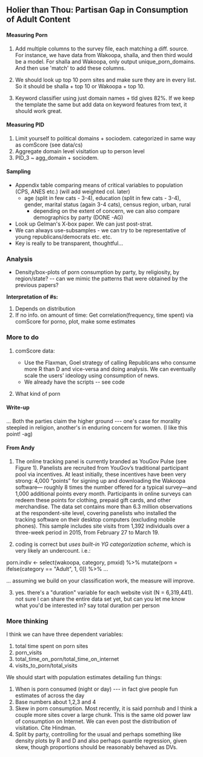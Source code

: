 ## Holier than Thou: Partisan Gap in Consumption of Adult Content


#### Measuring Porn
1. Add multiple columns to the survey file, each matching a diff. source. For instance, we have data from Wakoopa, shalla, and then third would be a model. For shalla and Wakoopa, only output unique_porn_domains. And then use 'match' to add these columns.

2. We should look up top 10 porn sites and make sure they are in every list. So it should be shalla + top 10 or Wakoopa + top 10.

3. Keyword classifier using just domain names + tld gives 82\%. If we keep the template the same but add data on keyword features from text, it should work great.

#### Measuring PID

1. Limit yourself to political domains + sociodem. categorized in same way as comScore (see data/cs)
2. Aggregate domain level visitation up to person level
3. PID_3 ~ agg_domain + sociodem.

#### Sampling

* Appendix table comparing means of critical variables to population (CPS, ANES etc.) (will add weighted col. later) 
	* age (split in few cats - 3-4), education (split in few cats - 3-4), gender, marital status (again 3-4 cats), census region, urban, rural 
		* depending on the extent of concern, we can also compare demographics by party (DONE -AG)
* Look up Gelman's X-box paper. We can just post-strat.
* We can always use-subsamples - we can try to be representative of young republicans/democrats etc. etc. 
* Key is really to be transparent, thoughtful... 

### Analysis

* Density/box-plots of porn consumption by party, by religiosity, by region/state? -- can we mimic the patterns that were obtained by the previous papers? 

**Interpretation of #s:**

1. Depends on distribution 
2. If no info. on amount of time: Get correlation(frequency, time spent) via comScore for porno, plot, make some estimates

### More to do

1. comScore data: 
	* Use the Flaxman, Goel strategy of calling Republicans who consume more R than D and vice-versa and doing analysis. We can eventually scale the users' ideology using consumption of news.
	* We already have the scripts -- see code

2. What kind of porn

#### Write-up
... Both the parties claim the higher ground --- one's case for morality steepled in religion, another's in enduring concern for women. 
(I like this point! -ag)

#### From Andy

1. The online tracking panel is currently branded as YouGov Pulse (see Figure 1). Panelists are recruited from YouGov’s traditional participant pool via incentives. At least initially, these incentives have been very strong: 4,000 “points” for signing up and downloading the Wakoopa software— roughly 8 times the number offered for a typical survey—and 1,000 additional points every month. Participants in online surveys can redeem these points for clothing, prepaid gift cards, and other merchandise.
The data set contains more than 6.3 million observations at the respondent-site level, covering panelists who installed the tracking software on their desktop computers (excluding mobile phones). This sample includes site visits from 1,392 individuals over a three-week period in 2015, from February 27 to March 19.

2. coding is correct but *uses built-in YG categorization scheme*, which is very likely an undercount. i.e.:

porn.indiv <- select(wakoopa, category, pmxid) %>%
    mutate(porn = ifelse(category == "Adult", 1, 0)) %>% ...

... assuming we build on your classification work, the measure will improve.

3. yes. there's a "duration" variable for each website visit (N = 6,319,441). not sure I can share the entire data set yet, but can you let me know what you'd be interested in? say total duration per person

### More thinking
I think we can have three dependent variables:
1. total time spent on porn sites 
2. porn_visits
3. total_time_on_porn/total_time_on_internet
4. visits_to_porn/total_visits

We should start with population estimates detailing fun things:
1. When is porn consumed (night or day) --- in fact give people fun estimates of across the day
2. Base numbers about 1,2,3 and 4
3. Skew in porn consumption. Most recently, it is said pornhub and I think a couple more sites cover a large chunk. This is the same old power law of consumption on Internet. We can even post the distribution of visitation. Cite Hindman.
4. Split by party, controlling for the usual and perhaps something like density plots by R and D and also perhaps quantile regression, given skew, though proportions should be reasonably behaved as DVs.
